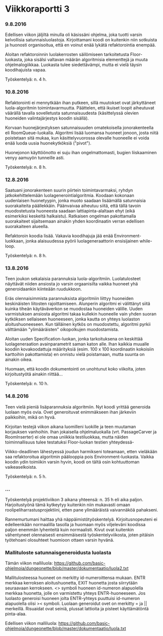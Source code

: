 Viikkoraportti 3
================

### 9.8.2016
Edellisen viikon jäljiltä minulla oli käsissäni ohjelma, joka tuotti varsin kelvollisia satunnaisluolastoja. Kirjoittamani koodi on kuitenkin niin sotkuista ja huonosti organisoitua, että en voinut enää lykätä refaktorointia enempää.

Aloitan refaktoroinnin luolakerrosten säilömiseen tarkoitetusta Floor-luokasta, joka sisälsi valtavan määrän algoritmisia elementtejä ja muuta ohjelmalogiikkaa. Luokasta tulee siedettävämpi, mutta ei vielä täysin koodihajuista vapaa.

Työskentelyä: n. 4 h.

### 10.8.2016
Refaktorointi ei mennytkään ihan putkeen, sillä muutokset ovat järkyttäneet luola-algoritmin toimintavarmuutta. Päättelen, että ikuiset loopit aiheutuvat väärällä tavalla sovelletusta satunnaisuudesta (käsittelyssä olevien huoneiden valintajärjestys koodin sisällä). 

Korvaan huonejärjestyksen satunnaisuuden omatekoisella jonorakenteella eli RoomQueue-luokalla. Algoritmi lisää luomansa huoneet jonoon, josta niitä poistetaan sitä mukaa, kun käsittelyvuorossa olevalle huoneelle ei voida enää luoda uusia huonekytköksiä ("pivot").

Huonejonon käyttöönotto ei suju ihan ongelmattomasti, bugien liiskaaminen venyy aamuyön tunneille asti.

Työskentelyä: n. 8 h.

### 12.8.2016
Saatuani jonorakenteen suurin piirtein toimintavarmaksi, ryhdyn jatkokehittelemään luolagenerointialgoritmia. Koodaan kokonaan uudenlaisen huonetyypin, jonka muoto saadaan lisäämällä satunnaisia suorakaiteita päällekkäin. Päänvaivaa aiheutuu siitä, että tällä tavoin muodostetusta huoneesta saadaan lattiapinta-alaltaan ehyt (eikä esimerkiksi keskeltä halkaistu). Ratkaisen ongelman pakottamalla suorakaiteet sijaitsemaan ainakin yhden koordinaatin verran edellisen suorakaiteen alueella.

Refaktoroin koodia lisää. Vakavia koodihajuja jää enää Environment-luokkaan, jonka alaisuudessa pyörii luolageneraattorin ensisijainen while-loop.

Työskentelyä: n. 8 h.

### 13.8.2016
Teen joukon sekalaisia parannuksia luola-algoritmiin. Luolatulosteet näyttävät niiden ansiosta jo varsin orgaanisilta vaikka huoneet yhä generoidaankin kiinteään ruudukkoon. 

Eräs olennaisimmista parannuksista algoritmiin liittyy huoneiden keskinäisten liitosten rajoittamiseen. Alunperin algoritmi ei välittänyt siitä kuinka tiheän käytäväverkon se muodostaa huoneiden välille. Uuden varmistuksen ansiosta algoritmi takaa kullekin huoneelle vain yhden suoran kytköksen sellaiseen huoneeseen, jonka kautta on yhteys luolaston aloitushuoneeseen. Kun tälläinen kytkös on muodostettu, algoritmi pyrkii välttämään "ylimääräisten" oikopolkujen muodostamista.

Aloitan uuden Specification-luokan, jonka tarkoituksena on keskittää luolageneraation avainparametrit saman katon alle. Ihan kaikkia muualle koodiin kovakoodattuja määrityksiä (esim. 100 x 100 koordinaatin kokoisiin karttoihin pakottamista) en onnistu vielä poistamaan, mutta suunta on ainakin oikea. 

Huomaan, että koodin dokumentointi on unohtunut koko viikolta, joten kirjoitustyötä ainakin riittää...

Työskentelyä: n. 10 h.

### 14.8.2016
Teen vielä pieniä lisäparannuksia algoritmiin. Nyt koodi yrittää generoida luolaan myös ovia. Ovet generoituvat enimmäkseen ihan järkeviin paikkoihin, mikä on hyvä. 

Kirjoitan testejä viikon aikana luomilleni luokille ja teen muutaman korjauksen vanhoihin. Ihan jokaisella ohjelmaluokalla (vrt. PassageCarver ja RoomInserter) ei ole omaa uniikkia testiluokkaa, mutta näiden toiminnallisuus tulee testatuksi Floor-luokan testien yhteydessä-

Viikko-deadlinen lähestyessä joudun harmikseni toteamaan, etten vieläkään saa refaktoroitua algoritmin päälooppia pois Environment-luokasta. Vaikka koodin ydin toimiikin varsin hyvin, koodi on tältä osin kohtuuttoman vaikeaselkoista.

Työskentelyä: n. 5 h.

### ...
Työskentelyä projektiviikon 3 aikana yhteensä: n. 35 h eli aika paljon. Harjoitustyönä tämä kytkeytyy kuitenkin niin mukavasti omaan roolipeliharrastusprojektiini, etten pane ylimääräistä vaivannäköä pahakseni.

Rannemurtumani haittaa yhä näppäimistötyöskentelyä. Kirjoitusnopeuteni ei edelleenkään normaalilla tasolla ja huomaan myös viljeleväni koodissa paljon enemmän lyhenteitä kuin normaalisti. Kivut ovat kuitenkin vähentyneet olennaisesti ensimmäisestä työskentelyviikosta, joten pitäisin työtehoani olosuhteet huomioon ottaen varsin hyvänä.

### Mallituloste satunnaisgeneroidusta luolasta

Tämän viikon malliluola: https://github.com/basic-ohjelmoia/dungeonette/blob/master/dokumentaatio/luola2.txt

Mallitulosteessa huoneet on merkitty id-numeroittensa mukaan. ENTR merkkaa kerroksen aloitushuonetta, EXIT huonetta josta siirrytään seuraavaan kerrokseen. <> symboli huoneen id-numeron alapuolella merkkaa huonetta, jolle on varmistettu yhteys ENTR-huoneeseen. Jos luolasto generoisi huoneen jolta ENTR-yhteys puuttuisi id-numeron alapuolella olisi >< symboli. Luolaan generoidut ovet on merkitty = ja || merkeillä. Risuaidat ovat seiniä, plussat lattioita ja pisteet käyttämätöntä pinta-alaa.

Edellisen viikon malliluola: https://github.com/basic-ohjelmoia/dungeonette/blob/master/dokumentaatio/luola.txt
